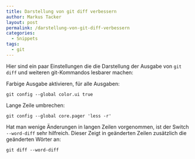 ```yaml
---
title: Darstellung von git diff verbessern
author: Markus Tacker
layout: post
permalink: /darstellung-von-git-diff-verbessern
categories:
  - Snippets
tags:
  - git
---
```

Hier sind ein paar Einstellungen die die Darstellung der Ausgabe von `git diff` und weiteren git-Kommandos lesbarer machen:

Farbige Ausgabe aktivieren, für alle Ausgaben:

`git config --global color.ui true`

Lange Zeile umbrechen:

`git config --global core.pager 'less -r'`

Hat man wenige Änderungen in langen Zeilen vorgenommen, ist der Switch `--word-diff` sehr hilfreich. Dieser Zeigt in geänderten Zeilen zusätzlich die geänderten Wörter an:

`git diff --word-diff`